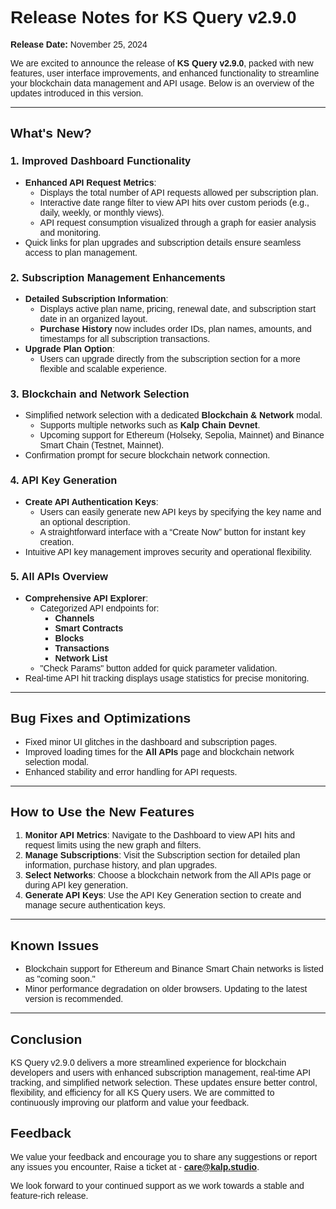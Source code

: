 <style>  body { font-family: "Source Sans 3", sans-serif!important; }</style>

<link  href="https://fonts.googleapis.com/css2?family=Source+Sans+3:ital,wght@0,200..900;1,200..900&display=swap"  rel="stylesheet">  <link  rel="stylesheet"  href="https://fonts.googleapis.com/icon?family=Material+Icons">

# Release Notes for KS Query v2.9.0

**Release Date:** November 25, 2024  

We are excited to announce the release of **KS Query v2.9.0**, packed with new features, user interface improvements, and enhanced functionality to streamline your blockchain data management and API usage. Below is an overview of the updates introduced in this version.

---

## What's New?

### 1. Improved Dashboard Functionality
- **Enhanced API Request Metrics**:
  - Displays the total number of API requests allowed per subscription plan.
  - Interactive date range filter to view API hits over custom periods (e.g., daily, weekly, or monthly views).
  - API request consumption visualized through a graph for easier analysis and monitoring.
- Quick links for plan upgrades and subscription details ensure seamless access to plan management.

### 2. Subscription Management Enhancements
- **Detailed Subscription Information**:
  - Displays active plan name, pricing, renewal date, and subscription start date in an organized layout.
  - **Purchase History** now includes order IDs, plan names, amounts, and timestamps for all subscription transactions.
- **Upgrade Plan Option**:
  - Users can upgrade directly from the subscription section for a more flexible and scalable experience.

### 3. Blockchain and Network Selection
- Simplified network selection with a dedicated **Blockchain & Network** modal.
  - Supports multiple networks such as **Kalp Chain Devnet**.
  - Upcoming support for Ethereum (Holseky, Sepolia, Mainnet) and Binance Smart Chain (Testnet, Mainnet).
- Confirmation prompt for secure blockchain network connection.

### 4. API Key Generation
- **Create API Authentication Keys**:
  - Users can easily generate new API keys by specifying the key name and an optional description.
  - A straightforward interface with a “Create Now” button for instant key creation.
- Intuitive API key management improves security and operational flexibility.

### 5. All APIs Overview
- **Comprehensive API Explorer**:
  - Categorized API endpoints for:
    - **Channels**
    - **Smart Contracts**
    - **Blocks**
    - **Transactions**
    - **Network List**
  - "Check Params" button added for quick parameter validation.
- Real-time API hit tracking displays usage statistics for precise monitoring.

---

## Bug Fixes and Optimizations
- Fixed minor UI glitches in the dashboard and subscription pages.
- Improved loading times for the **All APIs** page and blockchain network selection modal.
- Enhanced stability and error handling for API requests.

---

## How to Use the New Features
1. **Monitor API Metrics**: Navigate to the Dashboard to view API hits and request limits using the new graph and filters.
2. **Manage Subscriptions**: Visit the Subscription section for detailed plan information, purchase history, and plan upgrades.
3. **Select Networks**: Choose a blockchain network from the All APIs page or during API key generation.
4. **Generate API Keys**: Use the API Key Generation section to create and manage secure authentication keys.

---

## Known Issues
- Blockchain support for Ethereum and Binance Smart Chain networks is listed as "coming soon."
- Minor performance degradation on older browsers. Updating to the latest version is recommended.

---

## Conclusion
KS Query v2.9.0 delivers a more streamlined experience for blockchain developers and users with enhanced subscription management, real-time API tracking, and simplified network selection. These updates ensure better control, flexibility, and efficiency for all KS Query users. We are committed to continuously improving our platform and value your feedback.

## Feedback

We value your feedback and encourage you to share any suggestions or report any issues you encounter, Raise a ticket at - [**care@kalp.studio**](https://care.kalp.studio/support/home).

We look forward to your continued support as we work towards a stable and feature-rich release.

